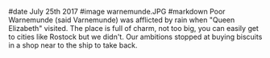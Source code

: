 #date July 25th 2017
#image warnemunde.JPG
#markdown
Poor Warnemunde (said Varnemunde) was afflicted by rain when
"Queen Elizabeth" visited. The place is full of charm, not too
big, you can easily get to cities like Rostock but we didn't.
Our ambitions stopped at buying biscuits in a shop near to the
ship to take back.
